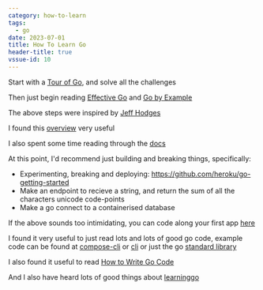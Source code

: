 ```yaml
---
category: how-to-learn
tags:
  - go
date: 2023-07-01
title: How To Learn Go
header-title: true
vssue-id: 10
---
```


Start with a [Tour of Go](https://go.dev/tour/welcome/1), and solve all the challenges

Then just begin reading [Effective Go](https://go.dev/doc/effective_go) and [Go by Example](https://gobyexample.com/)

The above steps were inspired by [Jeff Hodges](https://www.somethingsimilar.com/2013/12/26/code-to-read-when-learning-go/)

I found this [overview](https://www.digitalocean.com/community/tutorial_series/how-to-code-in-go) very useful

I also spent some time reading through the [docs](https://go.dev/doc/) 

At this point, I'd recommend just building and breaking things, specifically:

- Experimenting, breaking and deploying: https://github.com/heroku/go-getting-started
- Make an endpoint to recieve a string, and return the sum of all the characters unicode code-points
- Make a go connect to a containerised database

If the above sounds too intimidating, you can code along your first app [here](https://golang.org/doc/articles/wiki/)

I found it very useful to just read lots and lots of good go code, example code can be found at [compose-cli](https://github.com/docker/compose-cli) or [cli](https://github.com/docker/cli) or just the go [standard library](https://pkg.go.dev/std)

I also found it useful to read [How to Write Go Code](https://go.dev/doc/code)

And I also have heard lots of good things about [learninggo](https://miek.nl/go/)
